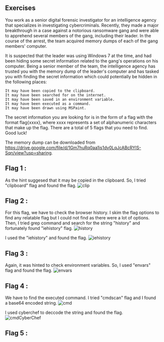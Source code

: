 ##  Exercises

You work as a senior digital forensic investigator for an intelligence agency that specializes in investigating cybercriminals. Recently, they made a major breakthrough in a case against a notorious ransomware gang and were able to apprehend several members of the gang, including their leader. In the course of the arrest, the team acquired memory dumps of each of the gang members' computer.

It is suspected that the leader was using Windows 7 at the time, and had been hiding some secret information related to the gang's operations on his computer. Being a senior member of the team, the intelligence agency has trusted you with the memory dump of the leader's computer and has tasked you with finding the secret information which could potentially be hidden in the following places:

    It may have been copied to the clipboard.
    It may have been searched for on the internet.
    It may have been saved in an environment variable.
    It may have been executed as a command.
    It may have been drawn using MSPaint.

The secret information you are looking for is in the form of a flag with the format flag{xxxx}, where xxxx represents a set of alphanumeric characters that make up the flag. There are a total of 5 flags that you need to find. Good luck!

The memory dump can be downloaded from https://drive.google.com/file/d/1Gm7huRq0aa1is1dv0LqJcABcRYlS-Sqn/view?usp=sharing.


##  Flag 1 :
As the hint suggesed that it may be copied in the clipboard. So, I tried "clipboard" flag and found the flag.
![clip](https://user-images.githubusercontent.com/123714177/230758658-5bc7286d-376c-4cf4-919a-e9f6d23955b5.png)



##  Flag 2 :
For this flag, we have to check the browser history. I skim the flag options to find any relatable flag but I could not find as there were a lot of options. Then, I tried grep command and search for the string "history" and fortunately found "iehistory" flag.
![history](https://user-images.githubusercontent.com/123714177/230760222-5f2bc402-1f0b-4e7b-b6a2-b1fac7428afc.png)

I used the "iehistory" and found the flag.
![iehistory](https://user-images.githubusercontent.com/123714177/230760493-62ce108e-b969-4664-9464-b7cf74314269.png)



##  Flag 3 :
Again, it was hinted to check environment variables. So, I used "envars" flag and found the flag.
![envars](https://user-images.githubusercontent.com/123714177/230759100-1aa7108e-e25e-411a-b8e0-d286cf25949e.png)



##  Flag 4 :
We have to find the executed command. I tried "cmdscan" flag and I found a base64 encoded string.
![cmd](https://user-images.githubusercontent.com/123714177/230759424-4f132883-f6e9-40b2-9d67-37ed1c4a4ab5.png)

I used cyberchef to deccode the string and found the flag.
![cmdCyberChef](https://user-images.githubusercontent.com/123714177/230759305-c7f1db7f-15df-47d4-a0ff-9dcf34631b18.png)



##  Flag 5 :


